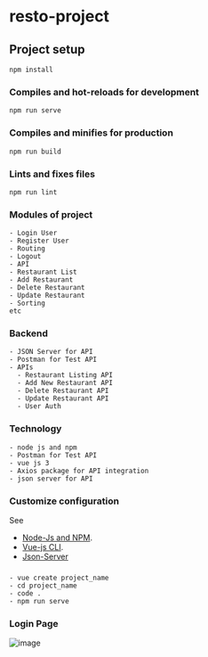 # resto-project

## Project setup
```
npm install
```

### Compiles and hot-reloads for development
```
npm run serve
```

### Compiles and minifies for production
```
npm run build
```

### Lints and fixes files
```
npm run lint
```
### Modules of project 
 ```
 - Login User
 - Register User 
 - Routing
 - Logout
 - API
 - Restaurant List
 - Add Restaurant
 - Delete Restaurant
 - Update Restaurant
 - Sorting
 etc
 ```
 ### Backend
  ```
  - JSON Server for API
  - Postman for Test API
  - APIs
    - Restaurant Listing API
    - Add New Restaurant API
    - Delete Restaurant API
    - Update Restaurant API
    - User Auth
  ```
  ### Technology
  ```
  - node js and npm
  - Postman for Test API
  - vue js 3
  - Axios package for API integration
  - json server for API
  ```
### Customize configuration
See
- [Node-Js and NPM](https://nodejs.org/en/).
- [Vue-js CLI](https://cli.vuejs.org/config/).
- [Json-Server](https://www.npmjs.com/package/json-server)

###
```
- vue create project_name
- cd project_name
- code .
- npm run serve
```
### Login Page

![image](https://user-images.githubusercontent.com/59710234/122682438-18fb3b80-d21b-11eb-83a1-f28493c3c818.png)

